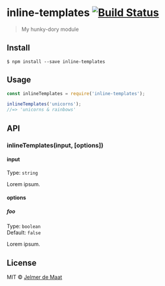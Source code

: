 # inline-templates [![Build Status](https://travis-ci.org/jelmerdemaat/inline-templates.svg?branch=master)](https://travis-ci.org/jelmerdemaat/inline-templates)

> My hunky-dory module


## Install

```
$ npm install --save inline-templates
```


## Usage

```js
const inlineTemplates = require('inline-templates');

inlineTemplates('unicorns');
//=> 'unicorns & rainbows'
```


## API

### inlineTemplates(input, [options])

#### input

Type: `string`

Lorem ipsum.

#### options

##### foo

Type: `boolean`<br>
Default: `false`

Lorem ipsum.


## License

MIT © [Jelmer de Maat](http://jelmerdemaat.nl)
